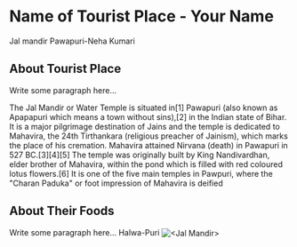 # Name of Tourist Place - Your Name
Jal mandir Pawapuri-Neha Kumari
## About Tourist Place 
Write some paragraph here...

The Jal Mandir or Water Temple is situated in[1] Pawapuri (also known as Apapapuri which means a town without sins),[2] in the Indian state of Bihar. It is a major pilgrimage destination of Jains and the temple is dedicated to Mahavira, the 24th Tirthankara (religious preacher of Jainism), which marks the place of his cremation. Mahavira attained Nirvana (death) in Pawapuri in 527 BC.[3][4][5] The temple was originally built by King Nandivardhan, elder brother of Mahavira, within the pond which is filled with red coloured lotus flowers.[6] It is one of the five main temples in Pawpuri, where the "Charan Paduka" or foot impression of Mahavira is deified
## About Their Foods
Write some paragraph here...
Halwa-Puri
<img align="center" src="https://upload.wikimedia.org/wikipedia/commons/thumb/5/53/Pawapuri_-_001_Temple_marking_Mahavira%27s_Passing_%289243092471%29.jpg/1920px-Pawapuri_-_001_Temple_marking_Mahavira%27s_Passing_%289243092471%29.jpg" alt="<Jal Mandir>"/>

<!--Example: <img align="center" src="https://lotustours.in/assets/img/taj/photo-room-detail-1.jpg" alt="Taj Mahal"/> -->
